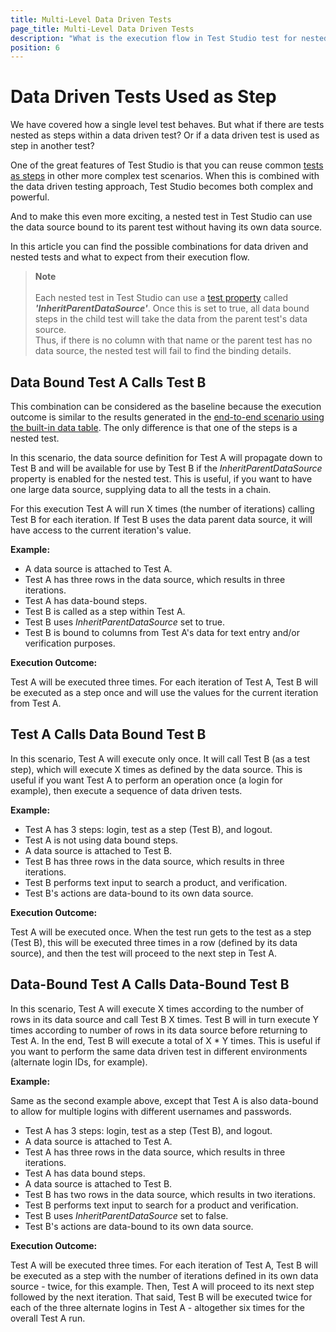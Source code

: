 ```yaml
---
title: Multi-Level Data Driven Tests
page_title: Multi-Level Data Driven Tests
description: "What is the execution flow in Test Studio test for nested data driven tests. I have a test step bound to a data source, which does not use it, but the parent test source instead. Data driven/bound test is nested under a test. Data driven/bound test is nested under a data driven/bound test. A test is nested under a data driven/bound test. Data Driven Tests Used as Step in another test"
position: 6
---
```

# Data Driven Tests Used as Step

We have covered how a single level test behaves. But what if there are tests nested as steps within a data driven test? Or if a data driven test is used as step in another test?

One of the great features of Test Studio is that you can reuse common <a href="/features/custom-steps/test-as-step" target="_blank">tests as steps</a> in other more complex test scenarios. When this is combined with the data driven testing approach, Test Studio becomes both complex and powerful.

And to make this even more exciting, a nested test in Test Studio can use the data source bound to its parent test without having its own data source.

In this article you can find the possible combinations for data driven and nested tests and what to expect from their execution flow.

> __Note__
><br>
><br>
> Each nested test in Test Studio can use a <a href="/features/test-maintenance/test-properties-standalone" target="_blank">test property</a> called ___'InheritParentDataSource'___. Once this is set to true, all data bound steps in the child test will take the data from the parent test's data source.
><br>
> Thus, if there is no column with that name or the parent test has no data source, the nested test will fail to find the binding details.

## Data Bound Test A Calls Test B

This combination can be considered as the baseline because the execution outcome is similar to the results generated in the <a href="/automated-tests/data-drive-test/local-data-driven-test" target="_blank">end-to-end scenario using the built-in data table</a>. The only difference is that one of the steps is a nested test.

In this scenario, the data source definition for Test A will propagate down to Test B and will be available for use by Test B if the _InheritParentDataSource_ property is enabled for the nested test. This is useful, if you want to have one large data source, supplying data to all the tests in a chain.

For this execution Test A will run X times (the number of iterations) calling Test B for each iteration. If Test B uses the data parent data source, it will have access to the current iteration's value.

__Example:__

- A data source is attached to Test A.
- Test A has three rows in the data source, which results in three iterations.
- Test A has data-bound steps.
- Test B is called as a step within Test A.
- Test B uses *InheritParentDataSource* set to true.
- Test B is bound to columns from Test A's data for text entry and/or verification purposes.

__Execution Outcome:__

Test A will be executed three times. For each iteration of Test A, Test B will be executed as a step once and will use the values for the current iteration from Test A.

## Test A Calls Data Bound Test B

In this scenario, Test A will execute only once. It will call Test B (as a test step), which will execute X times as defined by the data source. This is useful if you want Test A to perform an operation once (a login for example), then execute a sequence of data driven tests.

__Example:__

- Test A has 3 steps: login, test as a step (Test B), and logout.
- Test A is not using data bound steps.
- A data source is attached to Test B.
- Test B has three rows in the data source, which results in three iterations.
- Test B performs text input to search a product, and verification.
- Test B's actions are data-bound to its own data source.

__Execution Outcome:__

Test A will be executed once. When the test run gets to the test as a step (Test B), this will be executed three times in a row (defined by its data source), and then the test will proceed to the next step in Test A.

## Data-Bound Test A Calls Data-Bound Test B

In this scenario, Test A will execute X times according to the number of rows in its data source and call Test B X times. Test B will in turn execute Y times according to number of rows in its data source before returning to Test A. In the end, Test B will execute a total of X * Y times. This is useful if you want to perform the same data driven test in different environments (alternate login IDs, for example).

__Example:__

Same as the second example above, except that Test A is also data-bound to allow for multiple logins with different usernames and passwords.

- Test A has 3 steps: login, test as a step (Test B), and logout.
- A data source is attached to Test A.
- Test A has three rows in the data source, which results in three iterations.
- Test A has data bound steps.
- A data source is attached to Test B.
- Test B has two rows in the data source, which results in two iterations.
- Test B performs text input to search for a product and verification.
- Test B uses *InheritParentDataSource* set to false.
- Test B's actions are data-bound to its own data source.

__Execution Outcome:__

Test A will be executed three times. For each iteration of Test A, Test B will be executed as a step with the number of iterations defined in its own data source - twice, for this example. Then, Test A will proceed to its next step followed by the next iteration. That said, Test B will be executed twice for each of the three alternate logins in Test A - altogether six times for the overall Test A run.
